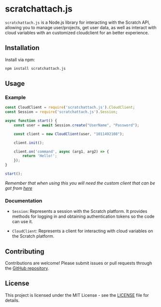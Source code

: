 # scratchattach.js

`scratchattach.js` is a Node.js library for interacting with the Scratch API, allowing you to manage user/projects, get user data, as well as interact with cloud variables with an customized cloudclient for an better experience.

## Installation

Install via npm:

```bash
npm install scratchattach.js
```

## Usage

### Example

```javascript
const CloudClient = require('scratchattach.js').CloudClient;
const Session = require('scratchattach.js').Session;

async function start() {
    const user = await Session.create("UserName", "Password");

    const client = new CloudClient(user, "1011492108");

    client.init();

    client.on('command', async (arg1, arg2) => {
        return 'Hello!';
    });
}

start();
```

*Remember that when using this you will need the custom client that can be got from [here](https://github.com/cicerorph/scratchattach.js/wiki/start.md)*

### Documentation

- `Session`: Represents a session with the Scratch platform. It provides methods for logging in and obtaining authentication tokens so the code can use it.

- `CloudClient`: Represents a client for interacting with cloud variables on the Scratch platform.

## Contributing

Contributions are welcome! Please submit issues or pull requests through the [GitHub repository](https://github.com/cicerorph/scratchattach.js).

## License

This project is licensed under the MIT License - see the [LICENSE](LICENSE) file for details.
```
